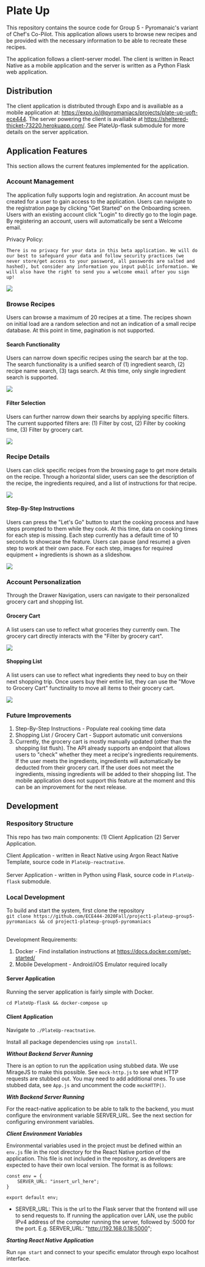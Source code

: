 # Plate Up

This repository contains the source code for Group 5 - Pyromanaic's variant of Chef's Co-Pilot. This application allows users to browse new recipes and be provided with the necessary information to be able to recreate these recipes.

The application follows a client-server model. The client is written in React Native as a mobile application and the server is written as a Python Flask web application.

## Distribution

The client application is distributed through Expo and is availiable as a mobile application at: https://expo.io/@pyromaniacs/projects/plate-up-uoft-ece444. The server powering the client is availiable at https://sheltered-thicket-73220.herokuapp.com/. See PlateUp-flask submodule for more details on the server application.

## Application Features

This section allows the current features implemented for the application.

### Account Management

The application fully supports login and registration. An account must be created for a user to gain access to the application. Users can navigate to the registration page by clicking "Get Started" on the Onboarding screen. Users with an existing account click "Login" to directly go to the login page. By registering an account, users will automatically be sent a Welcome email.

Privacy Policy:

```
There is no privacy for your data in this beta application. We will do our best to safeguard your data and follow security practices (we never store/get access to your password, all passwords are salted and hashed), but consider any information you input public information. We will also have the right to send you a welcome email after you sign up!
```

![](./static/images/account.gif)

### Browse Recipes

Users can browse a maximum of 20 recipes at a time. The recipes shown on initial load are a random selection and not an indication of a small recipe database. At this point in time, pagination is not supported.

#### Search Functionality

Users can narrow down specific recipes using the search bar at the top. The search functionality is a unified search of (1) ingredient search, (2) recipe name search, (3) tags search. At this time, only single ingredient search is supported.

![](./static/images/search.gif)

#### Filter Selection

Users can further narrow down their searchs by applying specific filters. The current supported filters are: (1) Filter by cost, (2) Filter by cooking time, (3) Filter by grocery cart. 

![](./static/images/filter.gif)

### Recipe Details

Users can click specific recipes from the browsing page to get more details on the recipe. Through a horizontal slider, users can see the description of the recipe, the ingredients required, and a list of instructions for that recipe. 

![](./static/images/recipe_details.gif)

#### Step-By-Step Instructions

Users can press the "Let's Go" button to start the cooking process and have steps prompted to them while they cook. At this time, data on cooking times for each step is missing. Each step currently has a default time of 10 seconds to showcase the feature. Users can pause (and resume) a given step to work at their own pace. For each step, images for required equipment + ingredients is shown as a slideshow.

![](./static/images/recipe_steps.gif)

### Account Personalization

Through the Drawer Navigation, users can navigate to their personalized grocery cart and shopping list.

#### Grocery Cart

A list users can use to reflect what groceries they currently own. The grocery cart directly interacts with the "Filter by grocery cart".

![](./static/images/grocery_cart.gif)

#### Shopping List

A list users can use to reflect what ingredients they need to buy on their next shopping trip. Once users buy their entire list, they can use the "Move to Grocery Cart" functinality to move all items to their grocery cart.

![](./static/images/shopping_list.gif)

### Future Improvements

1. Step-By-Step Instructions - Populate real cooking time data
2. Shopping List / Grocery Cart - Support automatic unit conversions
3. Currently, the grocery cart is mostly manually updated (other than the shopping list flush). The API already supports an endpoint that allows users to "check" whether they meet a recipe's ingredients requirements. If the user meets the ingredients, ingredients will automatically be deducted from their grocery cart. If the user does not meet the ingredients, missing ingredients will be added to their shopping list. The mobile application does not support this feature at the moment and this can be an improvement for the next release.

## Development

### Respository Structure

This repo has two main components: (1) Client Application (2) Server Application.

Client Application - written in React Native using Argon React Native Template, source code in `PlateUp-reactnative`. <br><br>
Server Application - written in Python using Flask, source code in `PlateUp-flask` submodule.

### Local Development

To build and start the system, first clone the repository <br>
```git clone https://github.com/ECE444-2020Fall/project1-plateup-group5-pyromaniacs && cd project1-plateup-group5-pyromaniacs```<br><br>

Development Requirements:
1) Docker - Find installation instructions at https://docs.docker.com/get-started/ <br>
2) Mobile Development - Android/iOS Emulator required locally

#### Server Application

Running the server application is fairly simple with Docker.

```cd PlateUp-flask && docker-compose up```

#### Client Application

Navigate to `./PlateUp-reactnative`.

Install all package dependencies using `npm install`.

***Without Backend Server Running***

There is an option to run the application using stubbed data. We use MirageJS to make this possible. See `mock-http.js` to see what HTTP requests are stubbed out. You may need to add additional ones. To use stubbed data, see `App.js` and uncomment the code `mockHTTP()`.

***With Backend Server Running***

For the react-native application to be able to talk to the backend, you must configure the environment variable SERVER_URL. See the next section for configuring environment variables.

 ***Client Environment Variables***

Environmental variables used in the project must be defined within an `env.js` file in the root directory for the React
Native portion of the application. This file is not included in the repository, as developers are expected to have their
own local version. The format is as follows:

```
const env = {
    SERVER_URL: "insert_url_here";
}

export default env;
```

- SERVER_URL: This is the url to the Flask server that the frontend will use to send requests to. If running the application
  over LAN, use the public IPv4 address of the computer running the server, followed by :5000 for the port. E.g.
  SERVER_URL: "http://192.168.0.18:5000";

***Starting React Native Application***

Run `npm start` and connect to your specific emulator through expo localhost interface. 